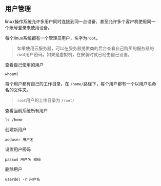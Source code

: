 ## 用户管理
linux操作系统允许多用户同时连接到同一台设备，甚至允许多个客户机使用同一个账号登录来使用设备。

每个linux系统都有一个管理员用户，名字为`root`。

>如果使用云服务器，可以在服务器提供商的后台查看自己购买的服务器的root用户密码。如果是虚拟机，在安装时就已经由自己设置。

查看自己使用的用户
```shell
whoami 
```

每个用户都有自己的工作目录，在 `/home/`路径下，每个用户都有一个以用户名命名的文件夹。

> `root`用户的工作目录为 `/root/`


查看当前系统所有用户
```shell
ls /home 
```

创建新用户
```shell
adduser 用户名
```
设置用户密码
```shell
passwd 用户名 密码
```
删除用户
```
userdel -r 用户名
```